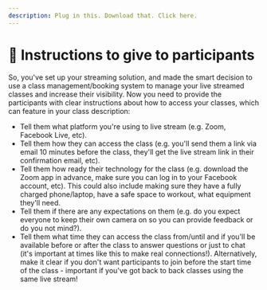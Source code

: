```yaml
---
description: Plug in this. Download that. Click here.
---
```


# 📝 Instructions to give to participants

So, you've set up your streaming solution, and made the smart decision to use a class management/booking system to manage your live streamed classes and increase their visibility. Now you need to provide the participants with clear instructions about how to access your classes, which can feature in your class description:

* Tell them what platform you're using to live stream \(e.g. Zoom, Facebook Live, etc\).
* Tell them how they can access the class \(e.g. you'll send them a link via email 10 minutes before the class, they'll get the live stream link in their confirmation email, etc\).
* Tell them how ready their technology for the class \(e.g. download the Zoom app in advance, make sure you can log in to your Facebook account, etc\). This could also include making sure they have a fully charged phone/laptop, have a safe space to workout, what equipment they'll need.
* Tell them if there are any expectations on them \(e.g. do you expect everyone to keep their own camera on so you can provide feedback or do you not mind?\).
* Tell them what time they can access the class from/until and if you'll be available before or after the class to answer questions or just to chat \(it's important at times like this to make real connections!\). Alternatively, make it clear if you don't want participants to join before the start time of the class - important if you've got back to back classes using the same live stream!

